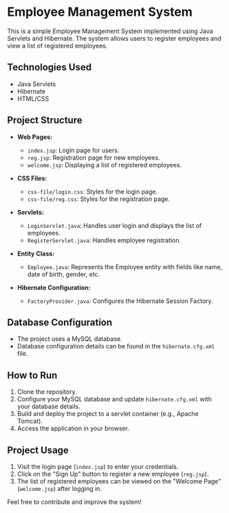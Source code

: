 # Employee Management System

This is a simple Employee Management System implemented using Java Servlets and Hibernate. The system allows users to register employees and view a list of registered employees.

## Technologies Used

- Java Servlets
- Hibernate
- HTML/CSS

## Project Structure

- **Web Pages:**
  - `index.jsp`: Login page for users.
  - `reg.jsp`: Registration page for new employees.
  - `welcome.jsp`: Displaying a list of registered employees.

- **CSS Files:**
  - `css-file/login.css`: Styles for the login page.
  - `css-file/reg.css`: Styles for the registration page.

- **Servlets:**
  - `LoginServlet.java`: Handles user login and displays the list of employees.
  - `RegisterServlet.java`: Handles employee registration.

- **Entity Class:**
  - `Employee.java`: Represents the Employee entity with fields like name, date of birth, gender, etc.

- **Hibernate Configuration:**
  - `FactoryProvider.java`: Configures the Hibernate Session Factory.

## Database Configuration

- The project uses a MySQL database.
- Database configuration details can be found in the `hibernate.cfg.xml` file.

## How to Run

1. Clone the repository.
2. Configure your MySQL database and update `hibernate.cfg.xml` with your database details.
3. Build and deploy the project to a servlet container (e.g., Apache Tomcat).
4. Access the application in your browser.

## Project Usage

1. Visit the login page (`index.jsp`) to enter your credentials.
2. Click on the "Sign Up" button to register a new employee (`reg.jsp`).
3. The list of registered employees can be viewed on the "Welcome Page" (`welcome.jsp`) after logging in.

Feel free to contribute and improve the system!
